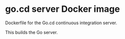 # go.cd server Docker image

Dockerfile for the Go.cd continuous integration server.

This builds the Go server.
